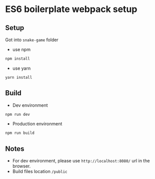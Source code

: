 # ES6 boilerplate webpack setup

## Setup

Got into `snake-game` folder

- use npm

```sh
npm install
```

- use yarn

```sh
yarn install
```

## Build

- Dev environment

```sh
npm run dev
```

- Production environment

```sh
npm run build
```
## Notes
- For dev environment, please use `http://localhost:8080/` url in the browser.
- Build files location `/public`
